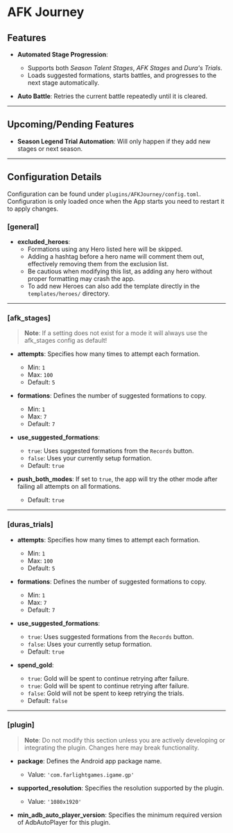 # AFK Journey

## Features
- **Automated Stage Progression**: 
  - Supports both *Season Talent Stages*, *AFK Stages* and *Dura's Trials*.
  - Loads suggested formations, starts battles, and progresses to the next stage automatically.

- **Auto Battle**: Retries the current battle repeatedly until it is cleared.

---

## Upcoming/Pending Features
- **Season Legend Trial Automation**: Will only happen if they add new stages or next season.

---

## Configuration Details

Configuration can be found under `plugins/AFKJourney/config.toml`.  
Configuration is only loaded once when the App starts you need to restart it to apply changes.

### [general]

- **excluded_heroes**:  
  - Formations using any Hero listed here will be skipped.
  - Adding a hashtag before a hero name will comment them out, effectively removing them from the exclusion list. 
  - Be cautious when modifying this list, as adding any hero without proper formatting may crash the app.
  - To add new Heroes can also add the template directly in the `templates/heroes/` directory.

---

### [afk_stages]
> **Note**: If a setting does not exist for a mode it will always use the afk_stages config as default!

- **attempts**: Specifies how many times to attempt each formation.
  - Min: `1`
  - Max: `100`
  - Default: `5`

- **formations**: Defines the number of suggested formations to copy.
  - Min: `1`
  - Max: `7`
  - Default: `7`

- **use_suggested_formations**: 
  - `true`: Uses suggested formations from the `Records` button.
  - `false`: Uses your currently setup formation.
  - Default: `true`

- **push_both_modes**: If set to `true`, the app will try the other mode after failing all attempts on all formations.
  - Default: `true`

---

### [duras_trials]

- **attempts**: Specifies how many times to attempt each formation.
  - Min: `1`
  - Max: `100`
  - Default: `5`

- **formations**: Defines the number of suggested formations to copy.
  - Min: `1`
  - Max: `7`
  - Default: `7`

- **use_suggested_formations**: 
  - `true`: Uses suggested formations from the `Records` button.
  - `false`: Uses your currently setup formation.
  - Default: `true`

- **spend_gold**: 
  - `true`: Gold will be spent to continue retrying after failure.
  - `true`: Gold will be spent to continue retrying after failure.
  - `false`: Gold will not be spent to keep retrying the trials.
  - Default: `false`

---

### [plugin]

> **Note**: Do not modify this section unless you are actively developing or integrating the plugin. Changes here may break functionality.

- **package**: Defines the Android app package name.
  - Value: `'com.farlightgames.igame.gp'`

- **supported_resolution**: Specifies the resolution supported by the plugin.
  - Value: `'1080x1920'`

- **min_adb_auto_player_version**: Specifies the minimum required version of AdbAutoPlayer for this plugin.
